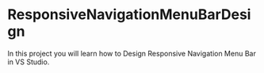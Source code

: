 # ResponsiveNavigationMenuBarDesign
In this project you will learn how to Design Responsive Navigation Menu Bar in VS Studio.
